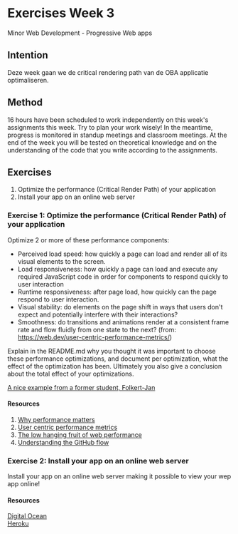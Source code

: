 # Exercises Week 3

Minor Web Development - Progressive Web apps

## Intention

Deze week gaan we de critical rendering path van de OBA applicatie optimaliseren.

## Method

16 hours have been scheduled to work independently on this week's assignments this week. Try to plan your work wisely! In the meantime, progress is monitored in standup meetings and classroom meetings. At the end of the week you will be tested on theoretical knowledge and on the understanding of the code that you write according to the assignments.

## Exercises

1. Optimize the performance (Critical Render Path) of your application
2. Install your app on an online web server

### Exercise 1: Optimize the performance (Critical Render Path) of your application

Optimize 2 or more of these performance components:  

* Perceived load speed: how quickly a page can load and render all of its visual elements to the screen.
* Load responsiveness: how quickly a page can load and execute any required JavaScript code in order for components to respond quickly to user interaction
* Runtime responsiveness: after page load, how quickly can the page respond to user interaction.
* Visual stability: do elements on the page shift in ways that users don't expect and potentially interfere with their interactions?
* Smoothness: do transitions and animations render at a consistent frame rate and flow fluidly from one state to the next?
(from: https://web.dev/user-centric-performance-metrics/)

Explain in the README.md why you thought it was important to choose these performance optimizations, and document per optimization, what the effect of the optimization has been. Ultimately you also give a conclusion about the total effect of your optimizations.

[A nice example from a former student, Folkert-Jan](https://github.com/follywolly/performance-matters-1819)


#### Resources

1. [Why performance matters](https://developers.google.com/web/fundamentals/performance/why-performance-matters/)
2. [User centric performance metrics](https://web.dev/user-centric-performance-metrics/)
3. [The low hanging fruit of web performance](https://css-tricks.com/the-low-hanging-fruit-of-web-performance/)
4. [Understanding the GitHub flow](https://guides.github.com/introduction/flow/)

### Exercise 2: Install your app on an online web server

Install your app on an online web server making it possible to view your wep app online! 

#### Resources

[Digital Ocean](https://www.digitalocean.com/)  
[Heroku](https://www.heroku.com/)

